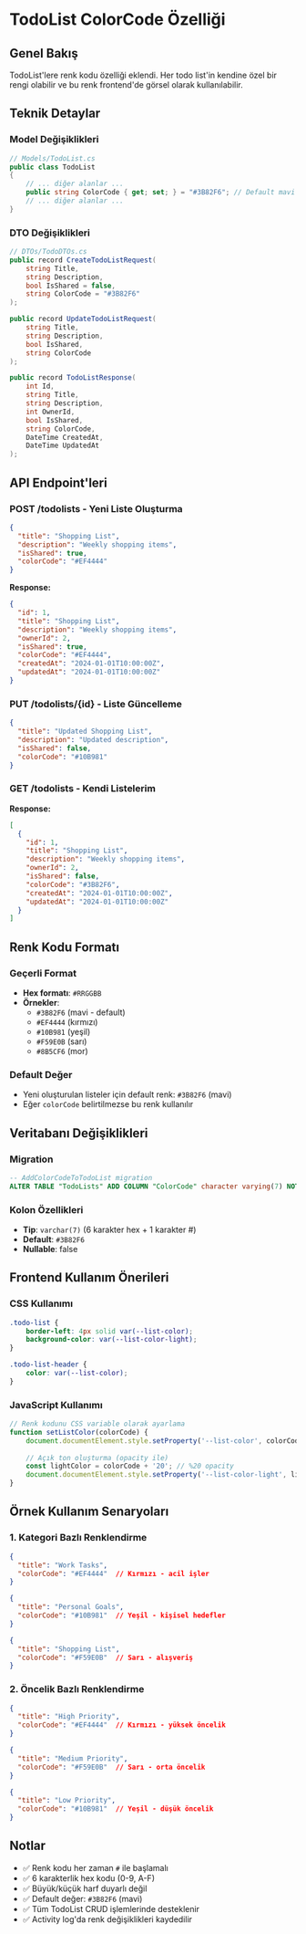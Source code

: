 # TodoList ColorCode Özelliği

## Genel Bakış
TodoList'lere renk kodu özelliği eklendi. Her todo list'in kendine özel bir rengi olabilir ve bu renk frontend'de görsel olarak kullanılabilir.

## Teknik Detaylar

### Model Değişiklikleri
```csharp
// Models/TodoList.cs
public class TodoList
{
    // ... diğer alanlar ...
    public string ColorCode { get; set; } = "#3B82F6"; // Default mavi
    // ... diğer alanlar ...
}
```

### DTO Değişiklikleri
```csharp
// DTOs/TodoDTOs.cs
public record CreateTodoListRequest(
    string Title, 
    string Description, 
    bool IsShared = false, 
    string ColorCode = "#3B82F6"
);

public record UpdateTodoListRequest(
    string Title, 
    string Description, 
    bool IsShared, 
    string ColorCode
);

public record TodoListResponse(
    int Id, 
    string Title, 
    string Description, 
    int OwnerId, 
    bool IsShared, 
    string ColorCode, 
    DateTime CreatedAt, 
    DateTime UpdatedAt
);
```

## API Endpoint'leri

### POST /todolists - Yeni Liste Oluşturma
```json
{
  "title": "Shopping List",
  "description": "Weekly shopping items",
  "isShared": true,
  "colorCode": "#EF4444"
}
```

**Response:**
```json
{
  "id": 1,
  "title": "Shopping List",
  "description": "Weekly shopping items",
  "ownerId": 2,
  "isShared": true,
  "colorCode": "#EF4444",
  "createdAt": "2024-01-01T10:00:00Z",
  "updatedAt": "2024-01-01T10:00:00Z"
}
```

### PUT /todolists/{id} - Liste Güncelleme
```json
{
  "title": "Updated Shopping List",
  "description": "Updated description",
  "isShared": false,
  "colorCode": "#10B981"
}
```

### GET /todolists - Kendi Listelerim
**Response:**
```json
[
  {
    "id": 1,
    "title": "Shopping List",
    "description": "Weekly shopping items",
    "ownerId": 2,
    "isShared": false,
    "colorCode": "#3B82F6",
    "createdAt": "2024-01-01T10:00:00Z",
    "updatedAt": "2024-01-01T10:00:00Z"
  }
]
```

## Renk Kodu Formatı

### Geçerli Format
- **Hex formatı**: `#RRGGBB`
- **Örnekler**: 
  - `#3B82F6` (mavi - default)
  - `#EF4444` (kırmızı)
  - `#10B981` (yeşil)
  - `#F59E0B` (sarı)
  - `#8B5CF6` (mor)

### Default Değer
- Yeni oluşturulan listeler için default renk: `#3B82F6` (mavi)
- Eğer `colorCode` belirtilmezse bu renk kullanılır

## Veritabanı Değişiklikleri

### Migration
```sql
-- AddColorCodeToTodoList migration
ALTER TABLE "TodoLists" ADD COLUMN "ColorCode" character varying(7) NOT NULL DEFAULT '#3B82F6';
```

### Kolon Özellikleri
- **Tip**: `varchar(7)` (6 karakter hex + 1 karakter #)
- **Default**: `#3B82F6`
- **Nullable**: false

## Frontend Kullanım Önerileri

### CSS Kullanımı
```css
.todo-list {
    border-left: 4px solid var(--list-color);
    background-color: var(--list-color-light);
}

.todo-list-header {
    color: var(--list-color);
}
```

### JavaScript Kullanımı
```javascript
// Renk kodunu CSS variable olarak ayarlama
function setListColor(colorCode) {
    document.documentElement.style.setProperty('--list-color', colorCode);
    
    // Açık ton oluşturma (opacity ile)
    const lightColor = colorCode + '20'; // %20 opacity
    document.documentElement.style.setProperty('--list-color-light', lightColor);
}
```

## Örnek Kullanım Senaryoları

### 1. Kategori Bazlı Renklendirme
```json
{
  "title": "Work Tasks",
  "colorCode": "#EF4444"  // Kırmızı - acil işler
}

{
  "title": "Personal Goals", 
  "colorCode": "#10B981"  // Yeşil - kişisel hedefler
}

{
  "title": "Shopping List",
  "colorCode": "#F59E0B"  // Sarı - alışveriş
}
```

### 2. Öncelik Bazlı Renklendirme
```json
{
  "title": "High Priority",
  "colorCode": "#EF4444"  // Kırmızı - yüksek öncelik
}

{
  "title": "Medium Priority",
  "colorCode": "#F59E0B"  // Sarı - orta öncelik
}

{
  "title": "Low Priority",
  "colorCode": "#10B981"  // Yeşil - düşük öncelik
}
```

## Notlar

- ✅ Renk kodu her zaman `#` ile başlamalı
- ✅ 6 karakterlik hex kodu (0-9, A-F)
- ✅ Büyük/küçük harf duyarlı değil
- ✅ Default değer: `#3B82F6` (mavi)
- ✅ Tüm TodoList CRUD işlemlerinde desteklenir
- ✅ Activity log'da renk değişiklikleri kaydedilir 